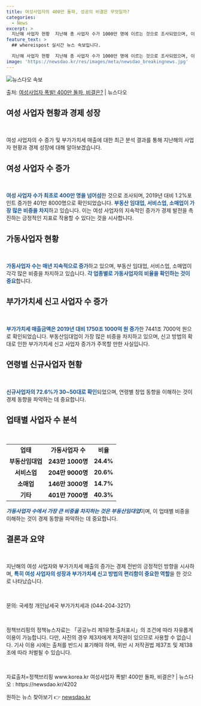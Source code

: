```yaml
---
title: 여성사업자의 400만 돌파, 성공의 비결은 무엇일까?
categories:
  - News
excerpt: >
  지난해 사업자 현황  지난해 총 사업자 수가 1000만 명에 이르는 것으로 조사되었으며, 이 중 여성 사업자…
feature_text: >
  ## whereispost 실시간 뉴스 속보입니다.

  지난해 사업자 현황  지난해 총 사업자 수가 1000만 명에 이르는 것으로 조사되었으며, 이 중 여성 사업자…
image: 'https://newsdao.kr/res/images/meta/newsdao_breakingnews.jpg'
---
```


![뉴스다오 속보](https://newsdao.kr/res/images/meta/newsdao_breakingnews.jpg)

<p>출처: <a href="https://newsdao.kr/4202" rel="dofollow">여성사업자 폭발! 400만 돌파, 비결은?</a> | 뉴스다오</p>

<h2 data-ke-size="size26">여성 사업자 현황과 경제 성장</h2>
<p data-ke-size="size16">&nbsp;</p>
여성 사업자의 수 증가 및 부가가치세 매출에 대한 최근 분석 결과를 통해 지난해의 사업자 현황과 경제 성장에 대해 알아보겠습니다.

<h2 data-ke-size="size24">여성 사업자 수 증가</h2>
<p data-ke-size="size16">&nbsp;</p>
<b><span style="color: #1a5490;">여성 사업자 수가 최초로 400만 명을 넘어섬</span></b>한 것으로 조사되며, 2019년 대비 1.2%포인트 증가한 401만 8000명으로 확인되었습니다. <b><span style="color: #1a5490;">부동산 임대업, 서비스업, 소매업이 가장 많은 비중을 차지</span></b>하고 있습니다. 이는 여성 사업자의 지속적인 증가가 경제 발전을 촉진하는 긍정적인 지표로 작용할 수 있다는 것을 시사합니다.

<h2 data-ke-size="size24">가동사업자 현황</h2>
<p data-ke-size="size16">&nbsp;</p>
<b><span style="color: #1a5490;">가동사업자 수는 매년 지속적으로 증가</span></b>하고 있으며, 부동산 임대업, 서비스업, 소매업이 각각 많은 비중을 차지하고 있습니다. <b><span style="color: #1a5490;">각 업종별로 가동사업자의 비율을 확인하는 것이 중요</span></b>합니다.

<h2 data-ke-size="size24">부가가치세 신고 사업자 수 증가</h2>
<p data-ke-size="size16">&nbsp;</p>
<b><span style="color: #1a5490;">부가가치세 매출금액은 2019년 대비 1750조 1000억 원 증가</span></b>한 7441조 7000억 원으로 확인되었습니다. 부동산임대업이 가장 많은 비중을 차지하고 있으며, 신고 방법의 확대로 인한 부가가치세 신고 사업자 증가가 주목할 만한 사실입니다.

<h2 data-ke-size="size24">연령별 신규사업자 현황</h2>
<p data-ke-size="size16">&nbsp;</p>
<b><span style="color: #1a5490;">신규사업자의 72.6%가 30~50대로 확인</span></b>되었으며, 연령별 창업 동향을 이해하는 것이 경제 동향을 파악하는 데 중요합니다.

<h2 data-ke-size="size24">업태별 사업자 수 분석</h2>
<p data-ke-size="size16">&nbsp;</p>
<table>
	<tbody>
		<tr>
			<td style="text-align: center; height: 17px;"><b>업태</b></td>
			<td style="text-align: center; height: 17px;"><b>가동사업자 수</b></td>
			<td style="text-align: center; height: 17px;"><b>비율</b></td>
		</tr>
		<tr>
			<td style="text-align: center; height: 17px;"><b>부동산임대업</b></td>
			<td style="text-align: center; height: 17px;"><b>243만 1000명</b></td>
			<td style="text-align: center; height: 17px;"><b>24.4%</b></td>
		</tr>
		<tr>
			<td style="text-align: center; height: 17px;"><b>서비스업</b></td>
			<td style="text-align: center; height: 17px;"><b>204만 9000명</b></td>
			<td style="text-align: center; height: 17px;"><b>20.6%</b></td>
		</tr>
		<tr>
			<td style="text-align: center; height: 17px;"><b>소매업</b></td>
			<td style="text-align: center; height: 17px;"><b>146만 3000명</b></td>
			<td style="text-align: center; height: 17px;"><b>14.7%</b></td>
		</tr>
		<tr>
			<td style="text-align: center; height: 17px;"><b>기타</b></td>
			<td style="text-align: center; height: 17px;"><b>401만 7000명</b></td>
			<td style="text-align: center; height: 17px;"><b>40.3%</b></td>
		</tr>
	</tbody>
</table>
<em><b><span style="color: #1a5490;">가동사업자 수에서 가장 큰 비중을 차지하는 것은 부동산임대업</span></b></em>이며, 이 업태별 비중을 이해하는 것이 경제 동향을 파악하는 데 중요합니다.

<h2 data-ke-size="size24">결론과 요약</h2>
<p data-ke-size="size16">&nbsp;</p>
지난해의 여성 사업자와 부가가치세 매출의 증가는 경제 전반의 긍정적인 방향을 시사하며, <b><span style="color: #1a5490;">특히 여성 사업자의 성장과 부가가치세 신고 방법의 편리함이 중요한 역할</span></b>을 한 것으로 나타났습니다.
<p data-ke-size="size16">&nbsp;</p>
문의: 국세청 개인납세국 부가가치세과 (044-204-3217)
<p data-ke-size="size16">&nbsp;</p>
정책브리핑의 정책뉴스자료는 「공공누리 제1유형:출처표시」의 조건에 따라 자유롭게 이용이 가능합니다. 다만, 사진의 경우 제3자에게 저작권이 있으므로 사용할 수 없습니다. 기사 이용 시에는 출처를 반드시 표기해야 하며, 위반 시 저작권법 제37조 및 제138조에 따라 처벌될 수 있습니다.
<p data-ke-size="size16">&nbsp;</p>
자료출처=정책브리핑 www.korea.kr
여성사업자 폭발! 400만 돌파, 비결은? | 뉴스다오 : https://newsdao.kr/4202 

원하는 뉴스 찾아보기 👉 <a href="https://newsdao.kr" rel="dofollow">newsdao.kr</a>


